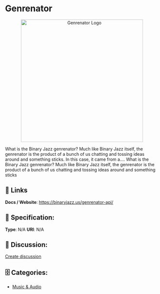 # Genrenator
<p align="center">
    <img width="400" src="https://raw.githubusercontent.com/apis-list/apis-list/main/apis/genrenator/logo_256x256.png" alt="Genrenator Logo"/>
</p>

What is the Binary Jazz genrenator? Much like Binary Jazz itself, the genrenator is the product of a bunch of us chatting and tossing ideas around and something sticks.  In this case, it came from a….  What is the Binary Jazz genrenator? Much like Binary Jazz itself, the genrenator is the product of a bunch of us chatting and tossing ideas around and something sticks

##  🔗 Links
**Docs / Website**: https://binaryjazz.us/genrenator-api/

## 🧬 Specification:
**Type**: N/A
**URI**: N/A

## 💬 Discussion:
[Create discussion](https://github.com/apis-list/apis-list/discussions/new)

## 🗄️ Categories:
- [Music & Audio](https://github.com/apis-list/apis-list#music--audio)










